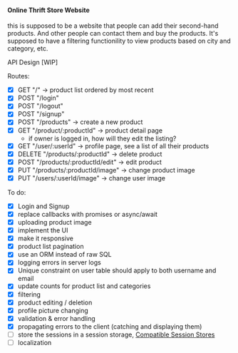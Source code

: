 #### Online Thrift Store Website

this is supposed to be a website that people can add their second-hand products. And other people can contact them and buy the products. It's supposed to have a filtering functionility to view products based on city and category, etc.

API Design [WIP]

Routes:

- [x] GET "/" -> product list ordered by most recent
- [x] POST "/login"
- [x] POST "/logout"
- [x] POST "/signup"
- [x] POST "/products" -> create a new product
- [x] GET "/product/:productId" -> product detail page
  - if owner is logged in, how will they edit the listing?
- [x] GET "/user/:userId" -> profile page, see a list of all their products
- [x] DELETE "/products/:productId" -> delete product
- [x] POST "/products/:productId/edit" -> edit product
- [x] PUT "/products/:productId/image" -> change product image
- [x] PUT "/users/:userId/image" -> change user image

To do:

- [x] Login and Signup
- [x] replace callbacks with promises or async/await
- [x] uploading product image
- [x] implement the UI
- [x] make it responsive
- [x] product list pagination
- [x] use an ORM instead of raw SQL
- [x] logging errors in server logs
- [x] Unique constraint on user table should apply to both username and email
- [x] update counts for product list and categories
- [x] filtering
- [x] product editing / deletion
- [x] profile picture changing
- [x] validation & error handling
- [x] propagating errors to the client (catching and displaying them)
- [ ] store the sessions in a session storage, [Compatible Session Stores](http://expressjs.com/en/resources/middleware/session.html#compatible-session-stores)
- [ ] localization

